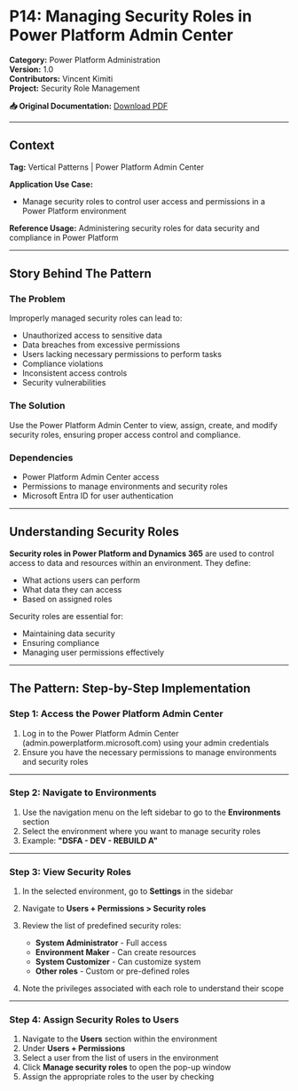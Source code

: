 # P14: Managing Security Roles in Power Platform Admin Center

**Category:** Power Platform Administration  
**Version:** 1.0  
**Contributors:** Vincent Kimiti  
**Project:** Security Role Management

**📥 Original Documentation:** [Download PDF](https://github.com/Vince8459/crm-power-platform-portfolio/blob/185e056dcc4bb68a50a5479d04f712eecff7fe44/pdf/P14%20Managing%20Security%20Roles%20in%20Power%20Platform%20Admin%20Center.pdf)

---

## Context

**Tag:** Vertical Patterns | Power Platform Admin Center

**Application Use Case:**
- Manage security roles to control user access and permissions in a Power Platform environment

**Reference Usage:** Administering security roles for data security and compliance in Power Platform

---

## Story Behind The Pattern

### The Problem
Improperly managed security roles can lead to:
- Unauthorized access to sensitive data
- Data breaches from excessive permissions
- Users lacking necessary permissions to perform tasks
- Compliance violations
- Inconsistent access controls
- Security vulnerabilities

### The Solution
Use the Power Platform Admin Center to view, assign, create, and modify security roles, ensuring proper access control and compliance.

### Dependencies
- Power Platform Admin Center access
- Permissions to manage environments and security roles
- Microsoft Entra ID for user authentication

---

## Understanding Security Roles

**Security roles in Power Platform and Dynamics 365** are used to control access to data and resources within an environment. They define:
- What actions users can perform
- What data they can access
- Based on assigned roles

Security roles are essential for:
- Maintaining data security
- Ensuring compliance
- Managing user permissions effectively

---

## The Pattern: Step-by-Step Implementation

### Step 1: Access the Power Platform Admin Center

1. Log in to the Power Platform Admin Center (admin.powerplatform.microsoft.com) using your admin credentials
2. Ensure you have the necessary permissions to manage environments and security roles

---

### Step 2: Navigate to Environments

1. Use the navigation menu on the left sidebar to go to the **Environments** section
2. Select the environment where you want to manage security roles
3. Example: **"DSFA - DEV - REBUILD A"**

---

### Step 3: View Security Roles

1. In the selected environment, go to **Settings** in the sidebar
2. Navigate to **Users + Permissions > Security roles**
3. Review the list of predefined security roles:
   - **System Administrator** - Full access
   - **Environment Maker** - Can create resources
   - **System Customizer** - Can customize system
   - **Other roles** - Custom or pre-defined roles

4. Note the privileges associated with each role to understand their scope

---

### Step 4: Assign Security Roles to Users

1. Navigate to the **Users** section within the environment
2. Under **Users + Permissions**
3. Select a user from the list of users in the environment
4. Click **Manage security roles** to open the pop-up window
5. Assign the appropriate roles to the user by checking
